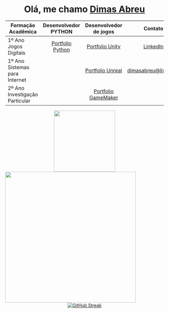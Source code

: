 
<div align='center'>
  <h1>
     Olá, me chamo <a href="https://www.linkedin.com/in/dimasdeabreu/">Dimas Abreu</a>
  </h1>
</div>

<div align="center">

| **Formação Acadêmica**     | **Desenvolvedor PYTHON**     | **Desenvolvedor de jogos** | **Contato**
| ------------- | :-------------: | :--------:   | :---------: 
| 1º Ano Jogos Digitais | <a href="http://dimasabreu.pythonanywhere.com">Portfolio Python</a>        | <a href="https://dimasabreu.itch.io">Portfolio Unity</a>   | <a href="https://www.linkedin.com/in/dimasdeabreu/">LinkedIn</a> 
| 1º Ano Sistemas para Internet |        |<a href="https://dimasabreu.itch.io">Portfolio Unreal</a> | dimasabreu@live.com
| 2º Ano Investigação Particular |       |<a href="https://gx.games/pt-br/studios/9a29a6c2-ddfa-488b-a95e-4b85035efa2c/">Portfolio GameMaker</a> 

</div>




<div align="center">
  <div align='center'>
  <img height="194px" src="https://github-readme-stats.vercel.app/api?username=dimasabreu&show_icons=true&theme=vision-friendly-dark&include_all_commits=true&count_private=true"/>
  <img align="left" height="415px" src="https://github-readme-stats.vercel.app/api/top-langs/?username=dimasabreu&langs_count=8&theme=vision-friendly-dark&hide_border=true">
</div>
  
  <div align = "center">
  
  
  [![GitHub Streak](http://github-readme-streak-stats.herokuapp.com?user=dimasabreu&theme=highcontrast)](https://git.io/streak-stats)
  
</div>
</div>

  
  
  
